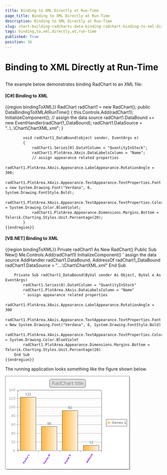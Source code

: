 ```yaml
---
title: Binding to XML Directly at Run-Time
page_title: Binding to XML Directly at Run-Time
description: Binding to XML Directly at Run-Time
slug: chart-building-radcharts-data-binding-radchart-binding-to-xml-directly-at-runtime
tags: binding,to,xml,directly,at,run-time
published: True
position: 16
---
```


# Binding to XML Directly at Run-Time



## 

The example below demonstrates binding RadChart to an XML file:

#### __[C#] Binding to XML__

{{region bindingToXML}}
	        RadChart radChart1 = new RadChart();
	        public DataBindingToXMLAtRunTime()
	        {
	            this.Controls.Add(radChart1);
	            InitializeComponent();
	            // assign the data source
	            radChart1.DataBound += new EventHandler<EventArgs>(radChart1_DataBound);
	            radChart1.DataSource = "..\\..\\Chart\\ChartXML.xml";
	        }
	
	        void radChart1_DataBound(object sender, EventArgs e)
	        {
	            radChart1.Series[0].DataYColumn = "QuantityInStock";
	            radChart1.PlotArea.XAxis.DataLabelsColumn = "Name";
	            // assign appearance related properties
	            radChart1.PlotArea.XAxis.Appearance.LabelAppearance.RotationAngle = 300;
	            radChart1.PlotArea.XAxis.Appearance.TextAppearance.TextProperties.Font = new System.Drawing.Font("Verdana", 6, System.Drawing.FontStyle.Bold);
	            radChart1.PlotArea.XAxis.Appearance.TextAppearance.TextProperties.Color = System.Drawing.Color.BlueViolet;
	            radChart1.PlotArea.Appearance.Dimensions.Margins.Bottom = Telerik.Charting.Styles.Unit.Percentage(20);
	        }
	{{endregion}}



#### __[VB.NET] Binding to XML__

{{region bindingToXML}}
	    Private radChart1 As New RadChart()
	    Public Sub New()
	        Me.Controls.Add(radChart1)
	        InitializeComponent()
	        ' assign the data source
	        AddHandler radChart1.DataBound, AddressOf radChart1_DataBound
	        radChart1.DataSource = "..\..\Chart\ChartXML.xml"
	    End Sub
	
	    Private Sub radChart1_DataBound(ByVal sender As Object, ByVal e As EventArgs)
	        radChart1.Series(0).DataYColumn = "QuantityInStock"
	        radChart1.PlotArea.XAxis.DataLabelsColumn = "Name"
	        ' assign appearance related properties
	        radChart1.PlotArea.XAxis.Appearance.LabelAppearance.RotationAngle = 300
	        radChart1.PlotArea.XAxis.Appearance.TextAppearance.TextProperties.Font = New System.Drawing.Font("Verdana", 6, System.Drawing.FontStyle.Bold)
	        radChart1.PlotArea.XAxis.Appearance.TextAppearance.TextProperties.Color = System.Drawing.Color.BlueViolet
	        radChart1.PlotArea.Appearance.Dimensions.Margins.Bottom = Telerik.Charting.Styles.Unit.Percentage(20)
	    End Sub
	{{endregion}}



The running application looks something like the figure shown below.



![chart-building-radcharts-data-binding-radchart-binding-to-xml-directly-at-runtime 001](images/chart-building-radcharts-data-binding-radchart-binding-to-xml-directly-at-runtime001.png)


